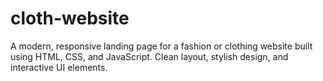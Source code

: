 # cloth-website
A modern, responsive landing page for a fashion or clothing website built using HTML, CSS, and JavaScript. Clean layout, stylish design, and interactive UI elements.
